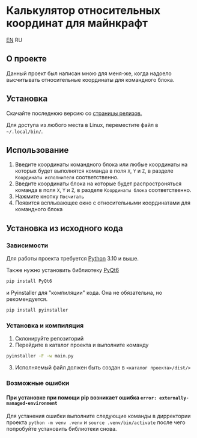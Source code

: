 # Калькулятор относительных координат для майнкрафт
[EN](/README.md) RU
## О проекте
Данный проект был написан мною для меня-же, когда надоело высчитывать относительные координаты для командного блока.

## Установка

Скачайте последнюю версию со [страницы релизов.](https://github.com/OtlichnikTop/minecraft-relative-coordinates-calcualtor/releases)

Для доступа из любого места в Linux, переместите файл в `~/.local/bin/`.

## Использование
1. Введите координаты командного блока или любые координаты на которых будет выполнятся команда в поля `X`, `Y` и `Z`, в разделе `Координаты исполнителя` соответственно.
2. Введите координаты блока на которые будет распростроняться команда в поля `X`, `Y` и `Z`, в разделе `Координаты блока` соответственно.
3. Нажмите кнопку `Посчитать`
4. Появится всплывающее окно с относительными координатами для командного блока 

## Установка из исходного кода
### Зависимости
Для работы проекта требуется [Python](https://www.python.org/) 3.10 и выше.

Также нужно установить библиотеку [PyQt6](https://pypi.org/project/PyQt6/)
```bash
pip install PyQt6
```
и Pyinstaller для "компиляции" кода. Она не обязательна, но рекомендуется.
```bash
pip install pyinstaller
```
### Установка и компиляция
1. Склонируйте репозиторий
2. Перейдите в каталог проекта и выполните команду
```bash
pyinstaller -F -w main.py
```
3. Исполняемый файл должен быть создан в `<каталог проекта>/dist/>`

### Возможные ошибки
#### При установке при помощи pip возникает ошибка `error: externally-managed-environment`
Для устанения ошибки выполните следующие команды в дирректории проекта `python -m venv .venv` и `source .venv/bin/activate` после чего попробуйте установить библиотеки снова.

